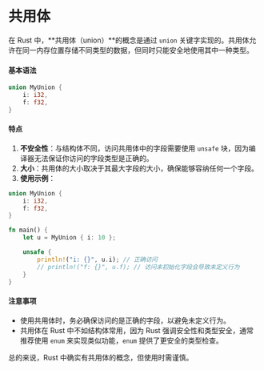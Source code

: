# 共用体

在 Rust 中，\*\*共用体（union）\*\*的概念是通过 `union` 关键字实现的。共用体允许在同一内存位置存储不同类型的数据，但同时只能安全地使用其中一种类型。

#### 基本语法

```rust
union MyUnion {
    i: i32,
    f: f32,
}
```

#### 特点

1. **不安全性**：与结构体不同，访问共用体中的字段需要使用 `unsafe` 块，因为编译器无法保证你访问的字段类型是正确的。
2. **大小**：共用体的大小取决于其最大字段的大小，确保能够容纳任何一个字段。
3. **使用示例**：

```rust
union MyUnion {
    i: i32,
    f: f32,
}

fn main() {
    let u = MyUnion { i: 10 };

    unsafe {
        println!("i: {}", u.i); // 正确访问
        // println!("f: {}", u.f); // 访问未初始化字段会导致未定义行为
    }
}
```

#### 注意事项

* 使用共用体时，务必确保访问的是正确的字段，以避免未定义行为。
* 共用体在 Rust 中不如结构体常用，因为 Rust 强调安全性和类型安全，通常推荐使用 `enum` 来实现类似功能，`enum` 提供了更安全的类型检查。

总的来说，Rust 中确实有共用体的概念，但使用时需谨慎。
